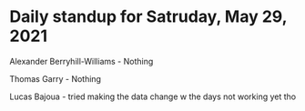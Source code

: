 # Daily standup for Satruday, May 29, 2021

Alexander Berryhill-Williams - Nothing

Thomas Garry - Nothing

Lucas Bajoua - tried making the data change w the days not working yet tho
